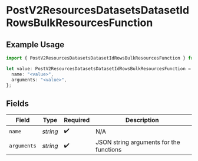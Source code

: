 # PostV2ResourcesDatasetsDatasetIdRowsBulkResourcesFunction

## Example Usage

```typescript
import { PostV2ResourcesDatasetsDatasetIdRowsBulkResourcesFunction } from "orq-poc-typescript/models/operations";

let value: PostV2ResourcesDatasetsDatasetIdRowsBulkResourcesFunction = {
  name: "<value>",
  arguments: "<value>",
};
```

## Fields

| Field                                   | Type                                    | Required                                | Description                             |
| --------------------------------------- | --------------------------------------- | --------------------------------------- | --------------------------------------- |
| `name`                                  | *string*                                | :heavy_check_mark:                      | N/A                                     |
| `arguments`                             | *string*                                | :heavy_check_mark:                      | JSON string arguments for the functions |